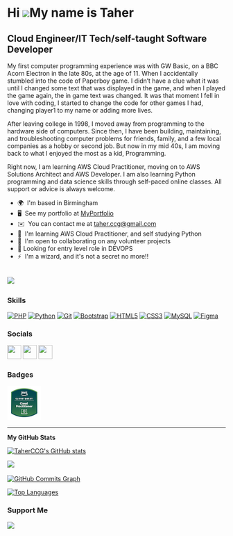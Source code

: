 Hi ![](https://user-images.githubusercontent.com/18350557/176309783-0785949b-9127-417c-8b55-ab5a4333674e.gif)My name is Taher
=============================================================================================================================

Cloud Engineer/IT Tech/self-taught Software Developer
-----------------------------------------------------

<p>My first computer programming experience was with GW Basic, on a BBC Acorn Electron in the late 80s, at the age of 11. When I accidentally stumbled into the code of Paperboy game. I didn’t have a clue what it was until I changed some text that was displayed in the game, and when I played the game again, the in game text was changed. It was that moment I fell in love with coding, I started to change the code for other games I had, changing player1 to my name or adding more lives.</p> 
<p>After leaving college in 1998, I moved away from programming to the hardware side of computers. Since then, I have been building, maintaining, and troubleshooting computer problems for friends, family, and a few local companies as a hobby or second job. But now in my mid 40s, I am moving back to what I enjoyed the most as a kid, Programming.</p>
<p> Right now, I am learning AWS Cloud Practitioner, moving on to AWS Solutions Architect and AWS Developer. I am also learning Python programming and data science skills through self-paced online classes. All support or advice is always welcome.</p>


* 🌍  I'm based in Birmingham
* 🖥️  See my portfolio at [MyPortfolio](http://tahermahmood.dev)
* ✉️  You can contact me at [taher.ccg@gmail.com](mailto:taher.ccg@gmail.com)
* 🧠  I'm learning AWS Cloud Practitioner, and self studying Python
* 🌱  I'm open to collaborating on any volunteer projects
* 🤝  Looking for entry level role in DEVOPS  
* ⚡  I'm a wizard, and it's not a secret no more!!

![](https://komarev.com/ghpvc/?username=TaherCCG&color=blueviolet)
---

### Skills


<p align="left">
<a href="https://www.php.net/" target="_blank" rel="noreferrer"><img src="https://raw.githubusercontent.com/danielcranney/readme-generator/main/public/icons/skills/php-colored.svg" width="36" height="36" alt="PHP" /></a>
<a href="https://www.python.org/" target="_blank" rel="noreferrer"><img src="https://raw.githubusercontent.com/danielcranney/readme-generator/main/public/icons/skills/python-colored.svg" width="36" height="36" alt="Python" /></a>
<a href="https://git-scm.com/" target="_blank" rel="noreferrer"><img src="https://raw.githubusercontent.com/danielcranney/readme-generator/main/public/icons/skills/git-colored.svg" width="36" height="36" alt="Git" /></a>
<a href="https://getbootstrap.com/" target="_blank" rel="noreferrer"><img src="https://raw.githubusercontent.com/danielcranney/readme-generator/main/public/icons/skills/bootstrap-colored.svg" width="36" height="36" alt="Bootstrap" /></a>
<a href="https://developer.mozilla.org/en-US/docs/Glossary/HTML5" target="_blank" rel="noreferrer"><img src="https://raw.githubusercontent.com/danielcranney/readme-generator/main/public/icons/skills/html5-colored.svg" width="36" height="36" alt="HTML5" /></a>
<a href="https://www.w3.org/TR/CSS/#css" target="_blank" rel="noreferrer"><img src="https://raw.githubusercontent.com/danielcranney/readme-generator/main/public/icons/skills/css3-colored.svg" width="36" height="36" alt="CSS3" /></a>
<a href="https://www.mysql.com/" target="_blank" rel="noreferrer"><img src="https://raw.githubusercontent.com/danielcranney/readme-generator/main/public/icons/skills/mysql-colored.svg" width="36" height="36" alt="MySQL" /></a>
<!-- <a href="https://flask.palletsprojects.com/en/2.0.x/" target="_blank" rel="noreferrer"><img src="https://raw.githubusercontent.com/danielcranney/readme-generator/main/public/icons/skills/flask-colored-dark.svg" width="36" height="36" alt="Flask" /></a>
<a href="https://www.adobe.com/uk/products/photoshop.html" target="_blank" rel="noreferrer"><img src="https://raw.githubusercontent.com/danielcranney/readme-generator/main/public/icons/skills/photoshop-colored-dark.svg" width="36" height="36" alt="Photoshop" /></a>
<a href="adobe.com/uk/products/illustrator.html" target="_blank" rel="noreferrer"><img src="https://raw.githubusercontent.com/danielcranney/readme-generator/main/public/icons/skills/illustrator-colored-dark.svg" width="36" height="36" alt="Illustrator" /></a>
<a href="https://www.adobe.com/uk/products/aftereffects.html" target="_blank" rel="noreferrer"><img src="https://raw.githubusercontent.com/danielcranney/readme-generator/main/public/icons/skills/aftereffects-colored-dark.svg" width="36" height="36" alt="After Effects" /></a>
<a href="https://www.adobe.com/uk/products/premiere.html" target="_blank" rel="noreferrer">
<img src="https://raw.githubusercontent.com/danielcranney/readme-generator/main/public/icons/skills/premierepro-colored-dark.svg" width="36" height="36" alt="Premiere Pro" /></a> -->
<a href="https://www.figma.com/" target="_blank" rel="noreferrer"><img src="https://raw.githubusercontent.com/danielcranney/readme-generator/main/public/icons/skills/figma-colored.svg" width="36" height="36" alt="Figma" /></a>
</p>


### Socials

<p align="left"> <!-- <a href="https://www.dev.to/TaherCCG" target="_blank" rel="noreferrer"><img src="https://raw.githubusercontent.com/danielcranney/readme-generator/main/public/icons/socials/devdotto-dark.svg" width="32" height="32" /></a>
<a href="https://www.github.com/TaherCCG" target="_blank" rel="noreferrer"><img src="https://raw.githubusercontent.com/danielcranney/readme-generator/main/public/icons/socials/github-dark.svg" width="32" height="32" /></a> -->
<a href="https://www.linkedin.com/in/taher-m" target="_blank" rel="noreferrer"><img src="https://raw.githubusercontent.com/danielcranney/readme-generator/main/public/icons/socials/linkedin.svg" width="32" height="32" /></a>
<a href="https://www.twitter.com/taher-m" target="_blank" rel="noreferrer"><img src="https://raw.githubusercontent.com/danielcranney/readme-generator/main/public/icons/socials/twitter.svg" width="32" height="32" /></a>
<a href="https://www.youtube.com/c/@ChaosCrewGaming" target="_blank" rel="noreferrer"><img src="https://raw.githubusercontent.com/danielcranney/readme-generator/main/public/icons/socials/youtube.svg" width="32" height="32" /></a></p>

### Badges
![Cloud Quest](/img/aws-cloud-quest-cloud-practitioner.png)

---
<b>My GitHub Stats</b>


<a href="http://www.github.com/TaherCCG"><img src="https://github-readme-stats.vercel.app/api?username=TaherCCG&show_icons=true&hide=&count_private=true&title_color=a855f7&text_color=ffffff&icon_color=a855f7&bg_color=22272e&hide_border=true&show_icons=true" alt="TaherCCG's GitHub stats" /></a>

<a href="http://www.github.com/TaherCCG"><img src="https://github-readme-streak-stats.herokuapp.com/?user=TaherCCG&stroke=ffffff&background=22272e&ring=a855f7&fire=a855f7&currStreakNum=ffffff&currStreakLabel=a855f7&sideNums=ffffff&sideLabels=ffffff&dates=ffffff&hide_border=true" /></a>

<a href="http://www.github.com/TaherCCG"><img src="https://github-readme-activity-graph.cyclic.app/graph?username=TaherCCG&bg_color=22272e&color=ffffff&line=a855f7&point=ffffff&area_color=22272e&area=true&hide_border=true&custom_title=GitHub%20Commits%20Graph" alt="GitHub Commits Graph" /></a>

<a href="https://github.com/TaherCCG" align="left"><img src="https://github-readme-stats.vercel.app/api/top-langs/?username=TaherCCG&langs_count=10&title_color=a855f7&text_color=ffffff&icon_color=a855f7&bg_color=22272e&hide_border=true&locale=en&custom_title=Top%20%Languages" alt="Top Languages" /></a>

### Support Me

<a href="https://www.buymeacoffee.com/taherCCG"><img src="https://cdn.buymeacoffee.com/buttons/v2/default-yellow.png" width="200" /></a>


